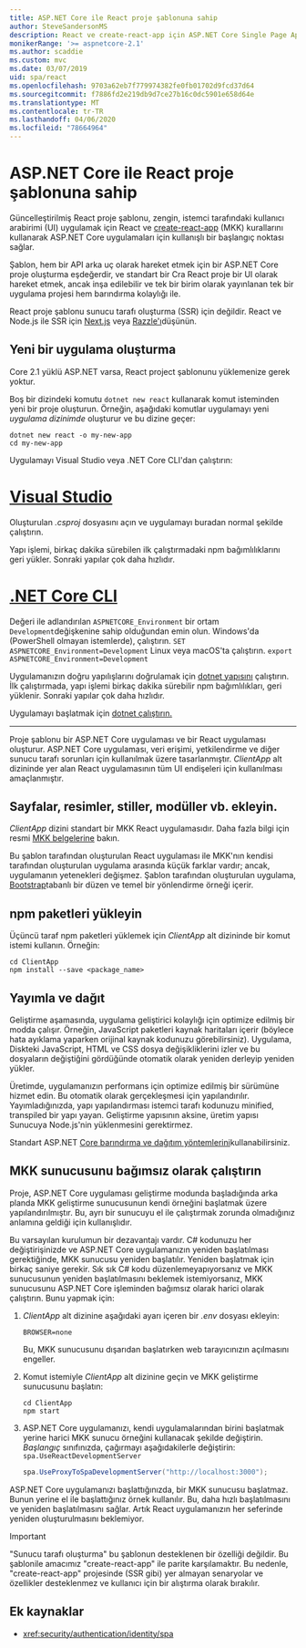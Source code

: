 ```yaml
---
title: ASP.NET Core ile React proje şablonuna sahip
author: SteveSandersonMS
description: React ve create-react-app için ASP.NET Core Single Page Application (SPA) proje şablonu ile nasıl başlayın öğrenin.
monikerRange: '>= aspnetcore-2.1'
ms.author: scaddie
ms.custom: mvc
ms.date: 03/07/2019
uid: spa/react
ms.openlocfilehash: 9703a62eb7f779974382fe0fb01702d9fcd37d64
ms.sourcegitcommit: f7886fd2e219db9d7ce27b16c0dc5901e658d64e
ms.translationtype: MT
ms.contentlocale: tr-TR
ms.lasthandoff: 04/06/2020
ms.locfileid: "78664964"
---
```

# <a name="use-the-react-project-template-with-aspnet-core"></a>ASP.NET Core ile React proje şablonuna sahip

Güncelleştirilmiş React proje şablonu, zengin, istemci tarafındaki kullanıcı arabirimi (UI) uygulamak için React ve [create-react-app](https://github.com/facebookincubator/create-react-app) (MKK) kurallarını kullanarak ASP.NET Core uygulamaları için kullanışlı bir başlangıç noktası sağlar.

Şablon, hem bir API arka uç olarak hareket etmek için bir ASP.NET Core proje oluşturma eşdeğerdir, ve standart bir Cra React proje bir UI olarak hareket etmek, ancak inşa edilebilir ve tek bir birim olarak yayınlanan tek bir uygulama projesi hem barındırma kolaylığı ile.

React proje şablonu sunucu tarafı oluşturma (SSR) için değildir. React ve Node.js ile SSR için [Next.js](https://github.com/zeit/next.js/) veya [Razzle'ı](https://github.com/jaredpalmer/razzle)düşünün.

## <a name="create-a-new-app"></a>Yeni bir uygulama oluşturma

Core 2.1 yüklü ASP.NET varsa, React project şablonunu yüklemenize gerek yoktur.

Boş bir dizindeki komutu `dotnet new react` kullanarak komut isteminden yeni bir proje oluşturun. Örneğin, aşağıdaki komutlar uygulamayı yeni *uygulama dizinimde* oluşturur ve bu dizine geçer:

```dotnetcli
dotnet new react -o my-new-app
cd my-new-app
```

Uygulamayı Visual Studio veya .NET Core CLI'dan çalıştırın:

# <a name="visual-studio"></a>[Visual Studio](#tab/visual-studio)

Oluşturulan *.csproj* dosyasını açın ve uygulamayı buradan normal şekilde çalıştırın.

Yapı işlemi, birkaç dakika sürebilen ilk çalıştırmadaki npm bağımlılıklarını geri yükler. Sonraki yapılar çok daha hızlıdır.

# <a name="net-core-cli"></a>[.NET Core CLI](#tab/netcore-cli)

Değeri ile adlandırılan `ASPNETCORE_Environment` bir ortam `Development`değişkenine sahip olduğundan emin olun. Windows'da (PowerShell olmayan istemlerde), çalıştırın. `SET ASPNETCORE_Environment=Development` Linux veya macOS'ta çalıştırın. `export ASPNETCORE_Environment=Development`

Uygulamanızın doğru yapılışlarını doğrulamak için [dotnet yapısını](/dotnet/core/tools/dotnet-build) çalıştırın. İlk çalıştırmada, yapı işlemi birkaç dakika sürebilir npm bağımlılıkları, geri yüklenir. Sonraki yapılar çok daha hızlıdır.

Uygulamayı başlatmak için [dotnet çalıştırın.](/dotnet/core/tools/dotnet-run)

---

Proje şablonu bir ASP.NET Core uygulaması ve bir React uygulaması oluşturur. ASP.NET Core uygulaması, veri erişimi, yetkilendirme ve diğer sunucu tarafı sorunları için kullanılmak üzere tasarlanmıştır. *ClientApp* alt dizininde yer alan React uygulamasının tüm UI endişeleri için kullanılması amaçlanmıştır.

## <a name="add-pages-images-styles-modules-etc"></a>Sayfalar, resimler, stiller, modüller vb. ekleyin.

*ClientApp* dizini standart bir MKK React uygulamasıdır. Daha fazla bilgi için resmi [MKK belgelerine](https://create-react-app.dev/docs/getting-started/) bakın.

Bu şablon tarafından oluşturulan React uygulaması ile MKK'nın kendisi tarafından oluşturulan uygulama arasında küçük farklar vardır; ancak, uygulamanın yetenekleri değişmez. Şablon tarafından oluşturulan uygulama, [Bootstrap](https://getbootstrap.com/)tabanlı bir düzen ve temel bir yönlendirme örneği içerir.

## <a name="install-npm-packages"></a>npm paketleri yükleyin

Üçüncü taraf npm paketleri yüklemek için *ClientApp* alt dizininde bir komut istemi kullanın. Örneğin:

```console
cd ClientApp
npm install --save <package_name>
```

## <a name="publish-and-deploy"></a>Yayımla ve dağıt

Geliştirme aşamasında, uygulama geliştirici kolaylığı için optimize edilmiş bir modda çalışır. Örneğin, JavaScript paketleri kaynak haritaları içerir (böylece hata ayıklama yaparken orijinal kaynak kodunuzu görebilirsiniz). Uygulama, Diskteki JavaScript, HTML ve CSS dosya değişikliklerini izler ve bu dosyaların değiştiğini gördüğünde otomatik olarak yeniden derleyip yeniden yükler.

Üretimde, uygulamanızın performans için optimize edilmiş bir sürümüne hizmet edin. Bu otomatik olarak gerçekleşmesi için yapılandırılır. Yayımladığınızda, yapı yapılandırması istemci tarafı kodunuzu minified, transpiled bir yapı yayan. Geliştirme yapısının aksine, üretim yapısı Sunucuya Node.js'nin yüklenmesini gerektirmez.

Standart ASP.NET [Core barındırma ve dağıtım yöntemlerini](xref:host-and-deploy/index)kullanabilirsiniz.

## <a name="run-the-cra-server-independently"></a>MKK sunucusunu bağımsız olarak çalıştırın

Proje, ASP.NET Core uygulaması geliştirme modunda başladığında arka planda MKK geliştirme sunucusunun kendi örneğini başlatmak üzere yapılandırılmıştır. Bu, ayrı bir sunucuyu el ile çalıştırmak zorunda olmadığınız anlamına geldiği için kullanışlıdır.

Bu varsayılan kurulumun bir dezavantajı vardır. C# kodunuzu her değiştirişinizde ve ASP.NET Core uygulamanızın yeniden başlatılması gerektiğinde, MKK sunucusu yeniden başlatılır. Yeniden başlatmak için birkaç saniye gerekir. Sık sık C# kodu düzenlemeyapıyorsanız ve MKK sunucusunun yeniden başlatılmasını beklemek istemiyorsanız, MKK sunucusunu ASP.NET Core işleminden bağımsız olarak harici olarak çalıştırın. Bunu yapmak için:

1. *ClientApp* alt dizinine aşağıdaki ayarı içeren bir *.env* dosyası ekleyin:

    ```
    BROWSER=none
    ```

    Bu, MKK sunucusunu dışarıdan başlatırken web tarayıcınızın açılmasını engeller.

2. Komut istemiyle *ClientApp* alt dizinine geçin ve MKK geliştirme sunucusunu başlatın:

    ```console
    cd ClientApp
    npm start
    ```

3. ASP.NET Core uygulamanızı, kendi uygulamalarından birini başlatmak yerine harici MKK sunucu örneğini kullanacak şekilde değiştirin. *Başlangıç* sınıfınızda, çağırmayı aşağıdakilerle değiştirin: `spa.UseReactDevelopmentServer`

    ```csharp
    spa.UseProxyToSpaDevelopmentServer("http://localhost:3000");
    ```

ASP.NET Core uygulamanızı başlattığınızda, bir MKK sunucusu başlatmaz. Bunun yerine el ile başlattığınız örnek kullanılır. Bu, daha hızlı başlatılmasını ve yeniden başlatılmasını sağlar. Artık React uygulamanızın her seferinde yeniden oluşturulmasını beklemiyor.

> [!IMPORTANT]
> "Sunucu tarafı oluşturma" bu şablonun desteklenen bir özelliği değildir. Bu şablonile amacımız "create-react-app" ile parite karşılamaktır. Bu nedenle, "create-react-app" projesinde (SSR gibi) yer almayan senaryolar ve özellikler desteklenmez ve kullanıcı için bir alıştırma olarak bırakılır.

## <a name="additional-resources"></a>Ek kaynaklar

* <xref:security/authentication/identity/spa>
